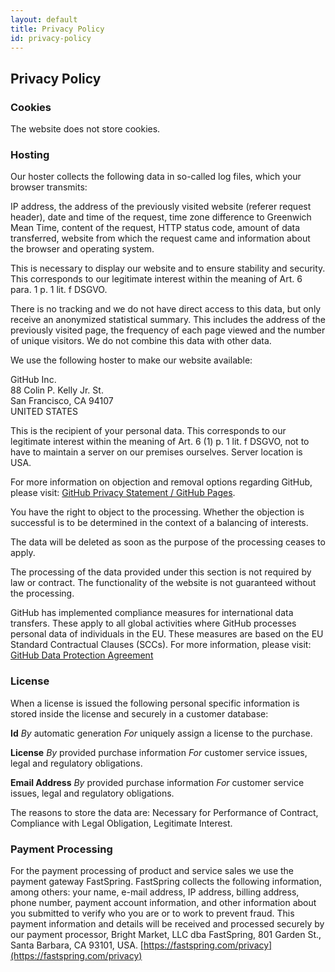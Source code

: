 ```yaml
---
layout: default
title: Privacy Policy
id: privacy-policy
---
```

## Privacy Policy

### Cookies

The website does not store cookies.

### Hosting

Our hoster collects the following data in so-called log files, which your browser transmits:

IP address, the address of the previously visited website (referer request header), date and time of the request, time zone difference to Greenwich Mean Time, content of the request, HTTP status code, amount of data transferred, website from which the request came and information about the browser and operating system.

This is necessary to display our website and to ensure stability and security. This corresponds to our legitimate interest within the meaning of Art. 6 para. 1 p. 1 lit. f DSGVO.

There is no tracking and we do not have direct access to this data, but only receive an anonymized statistical summary. This includes the address of the previously visited page, the frequency of each page viewed and the number of unique visitors. We do not combine this data with other data.

We use the following hoster to make our website available:

GitHub Inc.\
88 Colin P. Kelly Jr. St.\
San Francisco, CA 94107\
UNITED STATES

This is the recipient of your personal data. This corresponds to our legitimate interest within the meaning of Art. 6 (1) p. 1 lit. f DSGVO, not to have to maintain a server on our premises ourselves. Server location is USA.

For more information on objection and removal options regarding GitHub, please visit: [GitHub Privacy Statement / GitHub Pages](https://docs.github.com/en/site-policy/privacy-policies/github-privacy-statement#github-pages).

You have the right to object to the processing. Whether the objection is successful is to be determined in the context of a balancing of interests.

The data will be deleted as soon as the purpose of the processing ceases to apply.

The processing of the data provided under this section is not required by law or contract. The functionality of the website is not guaranteed without the processing.

GitHub has implemented compliance measures for international data transfers. These apply to all global activities where GitHub processes personal data of individuals in the EU. These measures are based on the EU Standard Contractual Clauses (SCCs). For more information, please visit: [GitHub Data Protection Agreement](https://docs.github.com/en/site-policy/privacy-policies/github-data-protection-agreement)

### License

When a license is issued the following personal specific information is stored inside the license and securely in a customer database:

**Id** *By* automatic generation *For* uniquely assign a license to the purchase.

**License** *By* provided purchase information *For* customer service issues, legal and regulatory obligations.

**Email Address** *By* provided purchase information *For* customer service issues, legal and regulatory obligations.

The reasons to store the data are: Necessary for Performance of Contract, Compliance with Legal Obligation, Legitimate Interest.

### Payment Processing

For the payment processing of product and service sales we use the payment gateway FastSpring. FastSpring collects the following information, among others: your name, e-mail address, IP address, billing address, phone number, payment account information, and other information about you submitted to verify who you are or to work to prevent fraud. This payment information and details will be received and processed securely by our payment processor, Bright Market, LLC dba FastSpring, 801 Garden St., Santa Barbara, CA 93101, USA. [https://fastspring.com/privacy](https://fastspring.com/privacy)
